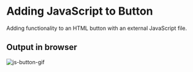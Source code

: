 # Adding JavaScript to Button

Adding functionality to an HTML button with an external JavaScript file.
  

## Output in browser
![js-button-gif](https://user-images.githubusercontent.com/95581907/195961547-5a343f50-28b5-4342-9a04-34f0125115ff.gif)
